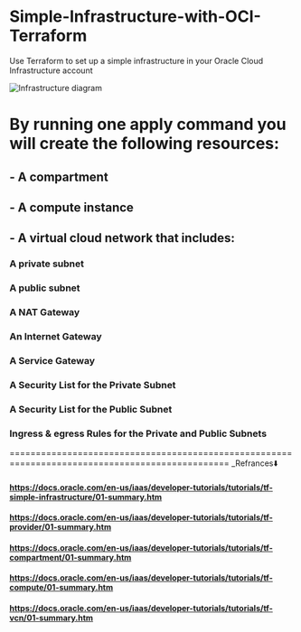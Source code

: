 # Simple-Infrastructure-with-OCI-Terraform
Use Terraform to set up a simple infrastructure in your Oracle Cloud Infrastructure account

![Infrastructure diagram](https://github.com/MohamedSamy74/Simple-Infrastructure-with-OCI-Terraform/assets/44952687/ec8c39f4-e521-486d-98a3-fc255315c021)

# By running one apply command you will create the following resources:
## - A compartment
## - A compute instance
## - A virtual cloud network that includes: 
###    A private subnet
###    A public subnet
###    A NAT Gateway
###    An Internet Gateway
###    A Service Gateway
###    A Security List for the Private Subnet
###    A Security List for the Public Subnet
###    Ingress & egress Rules for the Private and Public Subnets

================================================================================================
_Refrances⬇️

#### https://docs.oracle.com/en-us/iaas/developer-tutorials/tutorials/tf-simple-infrastructure/01-summary.htm
#### https://docs.oracle.com/en-us/iaas/developer-tutorials/tutorials/tf-provider/01-summary.htm
#### https://docs.oracle.com/en-us/iaas/developer-tutorials/tutorials/tf-compartment/01-summary.htm
#### https://docs.oracle.com/en-us/iaas/developer-tutorials/tutorials/tf-compute/01-summary.htm
#### https://docs.oracle.com/en-us/iaas/developer-tutorials/tutorials/tf-vcn/01-summary.htm
